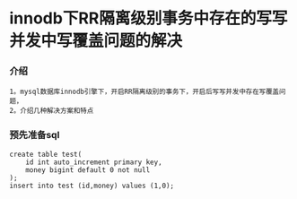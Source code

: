 # innodb下RR隔离级别事务中存在的写写并发中写覆盖问题的解决

### 介绍
```
1。mysql数据库innodb引擎下，开启RR隔离级别的事务下，开启后写写并发中存在写覆盖问题，
2。介绍几种解决方案和特点
```
### 预先准备sql
```
create table test(
    id int auto_increment primary key,
    money bigint default 0 not null
);
insert into test (id,money) values (1,0);
```
